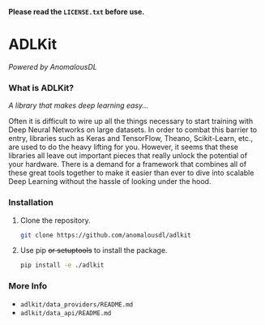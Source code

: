 **Please read the `LICENSE.txt` before use.**

# ADLKit
*Powered by AnomalousDL*

### What is ADLKit?
*A library that makes deep learning easy...*

Often it is difficult to wire up all the things necessary to start
training with Deep Neural Networks on large datasets. In order to
combat this barrier to entry, libraries such as Keras and TensorFlow,
Theano, Scikit-Learn, etc., are used to do the heavy lifting for you.
However, it seems that these libraries all leave out important pieces
that really unlock the potential of your hardware. There is a demand
for a framework that combines all of these great tools together to
make it easier than ever to dive into scalable Deep Learning without
the hassle of looking under the hood.

### Installation

1. Clone the repository.
    ```bash
    git clone https://github.com/anomalousdl/adlkit
    ```
2. Use pip ~~or setuptools~~ to install the package.
    ```bash
    pip install -e ./adlkit
    ```

### More Info
  - `adlkit/data_providers/README.md`
  - `adlkit/data_api/README.md`